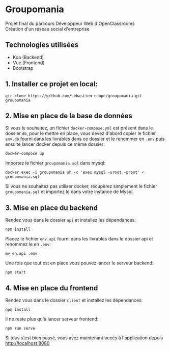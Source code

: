 # Groupomania

Projet final du parcours Développeur Web d'OpenClassrooms  
Création d'un réseau social d'entreprise

## Technologies utilisées

-   Koa (Backend)
-   Vue (Frontend)
-   Bootstrap

## 1. Installer ce projet en local:

```
git clone https://github.com/sebastien-coupe/groupomania.git groupomania
```

## 2. Mise en place de la base de données

Si vous le souhaitez, un fichier `docker-compose.yml` est présent dans le dossier `db`, pour le mettre en place, vous devez d'abord copier le fichier `env.db` fourni dans les livrables dans ce dossier et le renommer en `.env` puis ensuite lancer docker depuis ce même dossier:

```
docker-compose up
```

Importez le fichier `groupomania.sql` dans mysql:

```
docker exec -i groupomania sh -c 'exec mysql -uroot -proot' < groupomania.sql
```

Si vous ne souhaitez pas utiliser docker, récupèrez simplement le fichier `groupomania.sql` et importez le dans votre instance de Mysql.

## 3. Mise en place du backend

Rendez vous dans le dossier `api` et installez les dépendances:

```
npm install
```

Placez le fichier `env.api` fourni dans les livrables dans le dossier api et renommez le en `.env`:

```
mv en.api .env
```

Une fois que tout est en place vous pouvez lancer le serveur backend:

```
npm start
```

## 4. Mise en place du frontend

Rendez vous dans le dossier `client` et installez les dépendances:

```
npm install
```

Il ne reste plus qu'à lancer serveur frontend:

```
npm run serve
```

Si tous s'est bien passé, vous avez maintenant accès à l'application depuis [http://localhost:8080](http://localhost:8080)
